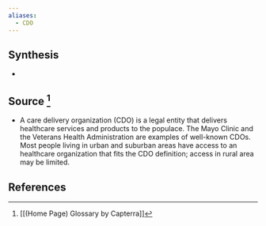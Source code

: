 ```yaml
---
aliases:
  - CDO
---
```

## Synthesis
- 
## Source [^1]
- A care delivery organization (CDO) is a legal entity that delivers healthcare services and products to the populace. The Mayo Clinic and the Veterans Health Administration are examples of well-known CDOs. Most people living in urban and suburban areas have access to an healthcare organization that fits the CDO definition; access in rural area may be limited.
## References

[^1]: [[(Home Page) Glossary by Capterra]]